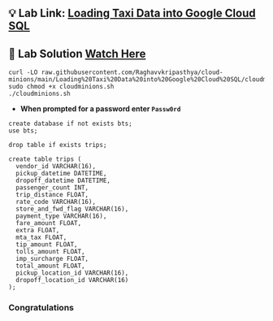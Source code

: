 
## 💡 Lab Link: [Loading Taxi Data into Google Cloud SQL](https://www.cloudskillsboost.google/focuses/35625?parent=game)

## 🚀 Lab Solution [Watch Here]()



```
curl -LO raw.githubusercontent.com/Raghavvkripasthya/cloud-minions/main/Loading%20Taxi%20Data%20into%20Google%20Cloud%20SQL/cloudminions.sh
sudo chmod +x cloudminions.sh
./cloudminions.sh
```

- **When prompted for a password enter `Passw0rd`**



```
create database if not exists bts;
use bts;

drop table if exists trips;

create table trips (
  vendor_id VARCHAR(16),    
  pickup_datetime DATETIME,
  dropoff_datetime DATETIME,
  passenger_count INT,
  trip_distance FLOAT,
  rate_code VARCHAR(16),
  store_and_fwd_flag VARCHAR(16),
  payment_type VARCHAR(16),
  fare_amount FLOAT,
  extra FLOAT,
  mta_tax FLOAT,
  tip_amount FLOAT,
  tolls_amount FLOAT,
  imp_surcharge FLOAT,
  total_amount FLOAT,
  pickup_location_id VARCHAR(16),
  dropoff_location_id VARCHAR(16)
);
```

### Congratulations
